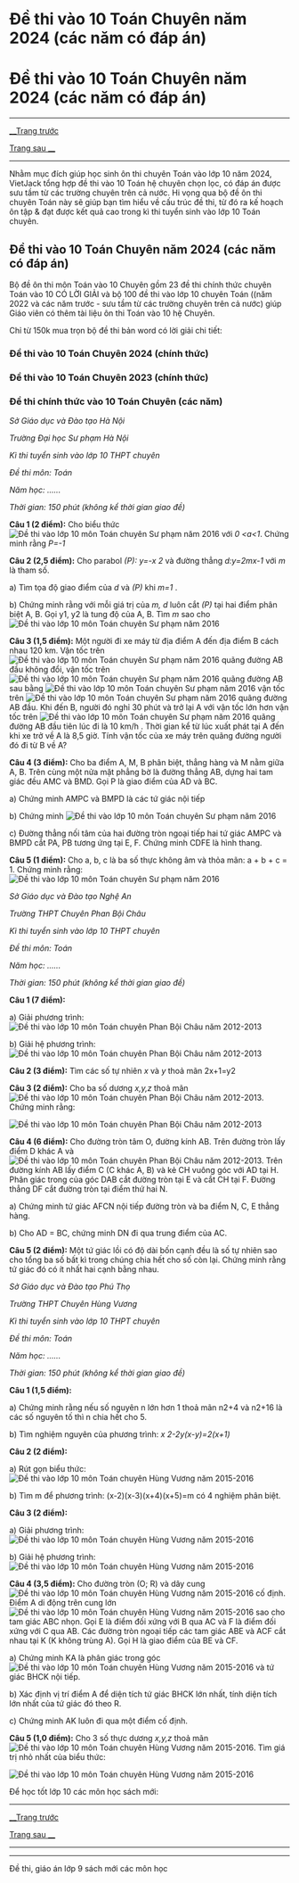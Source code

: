 # Đề thi vào 10 Toán Chuyên năm 2024 (các năm có đáp án)

# Đề thi vào 10 Toán Chuyên năm 2024 (các năm có đáp án)

* * *

[__Trang trước](https://vietjack.com/de-thi-vao-10-mon-toan/index.jsp)

[Trang sau __](https://vietjack.com/de-thi-vao-10-mon-toan/de-thi-vao-lop-10-mon-toan-chuyen-lam-son-nam-2024.jsp)

* * *

Nhằm mục đích giúp học sinh ôn thi chuyên Toán vào lớp 10 năm 2024, VietJack tổng hợp đề thi vào 10 Toán hệ chuyên chọn lọc, có đáp án được sưu tầm từ các trường chuyên trên cả nước. Hi vọng qua bộ đề ôn thi chuyên Toán này sẽ giúp bạn tìm hiểu về cấu trúc đề thi, từ đó ra kế hoạch ôn tập & đạt được kết quả cao trong kì thi tuyển sinh vào lớp 10 Toán chuyên.

## Đề thi vào 10 Toán Chuyên năm 2024 (các năm có đáp án)

Bộ đề ôn thi môn Toán vào 10 Chuyên gồm 23 đề thi chính thức chuyên Toán vào 10 CÓ LỜI GIẢI và bộ 100 đề thi vào lớp 10 chuyên Toán ((năm 2022 và các năm trước - sưu tầm từ các trường chuyên trên cả nước) giúp Giáo viên có thêm tài liệu ôn thi Toán vào 10 hệ Chuyên.

Chỉ từ 150k mua trọn bộ đề thi bản word có lời giải chi tiết:

### **Đề thi vào 10 Toán Chuyên 2024 (chính thức)**

### **Đề thi vào 10 Toán Chuyên 2023 (chính thức)**

### **Đề thi chính thức vào 10 Toán Chuyên (các năm)**

_Sở Giáo dục và Đào tạo Hà Nội_

_Trường Đại học Sư phạm Hà Nội_

_Kì thi tuyển sinh vào lớp 10 THPT chuyên_

_Đề thi môn: Toán_

_Năm học: ......_

_Thời gian: 150 phút (không kể thời gian giao đề)_

**Câu 1 (2 điểm):** Cho biểu thức ![Đề thi vào lớp 10 môn Toán chuyên Sư phạm năm 2016](https://vietjack.com/de-thi-vao-10-mon-toan/images/de-thi-vao-lop-10-mon-toan-chuyen-su-pham-nam-2016-1.PNG) với _0 <a<1_. Chứng minh rằng _P=-1_

**Câu 2 (2,5 điểm):** Cho parabol _(P): y=-x 2_ và đường thẳng _d:y=2mx-1_ với _m_ là tham số.

a) Tìm tọa độ giao điểm của _d_ và _(P)_ khi _m=1_ .

b) Chứng minh rằng với mỗi giá trị của _m, d_ luôn cắt _(P)_ tại hai điểm phân biệt A, B. Gọi y1, y2 là tung độ của A, B. Tìm _m_ sao cho ![Đề thi vào lớp 10 môn Toán chuyên Sư phạm năm 2016](https://vietjack.com/de-thi-vao-10-mon-toan/images/de-thi-vao-lop-10-mon-toan-chuyen-su-pham-nam-2016-2.PNG)

**Câu 3 (1,5 điểm):** Một người đi xe máy từ địa điểm A đến địa điểm B cách nhau 120 km. Vận tốc trên ![Đề thi vào lớp 10 môn Toán chuyên Sư phạm năm 2016](https://vietjack.com/de-thi-vao-10-mon-toan/images/de-thi-vao-lop-10-mon-toan-chuyen-su-pham-nam-2016-3.PNG) quãng đường AB đầu không đổi, vận tốc trên ![Đề thi vào lớp 10 môn Toán chuyên Sư phạm năm 2016](https://vietjack.com/de-thi-vao-10-mon-toan/images/de-thi-vao-lop-10-mon-toan-chuyen-su-pham-nam-2016-4.PNG) quãng đường AB sau bằng ![Đề thi vào lớp 10 môn Toán chuyên Sư phạm năm 2016](https://vietjack.com/de-thi-vao-10-mon-toan/images/de-thi-vao-lop-10-mon-toan-chuyen-su-pham-nam-2016-5.PNG) vận tốc trên ![Đề thi vào lớp 10 môn Toán chuyên Sư phạm năm 2016](https://vietjack.com/de-thi-vao-10-mon-toan/images/de-thi-vao-lop-10-mon-toan-chuyen-su-pham-nam-2016-3.PNG) quãng đường AB đầu. Khi đến B, người đó nghỉ 30 phút và trở lại A với vận tốc lớn hơn vận tốc trên ![Đề thi vào lớp 10 môn Toán chuyên Sư phạm năm 2016](https://vietjack.com/de-thi-vao-10-mon-toan/images/de-thi-vao-lop-10-mon-toan-chuyen-su-pham-nam-2016-3.PNG) quãng đường AB đầu tiên lúc đi là 10 km/h . Thời gian kể từ lúc xuất phát tại A đến khi xe trở về A là 8,5 giờ. Tính vận tốc của xe máy trên quãng đường người đó đi từ B về A?

**Câu 4 (3 điểm):** Cho ba điểm A, M, B phân biệt, thẳng hàng và M nằm giữa A, B. Trên cùng một nửa mặt phẳng bờ là đường thẳng AB, dựng hai tam giác đều AMC và BMD. Gọi P là giao điểm của AD và BC.

a) Chứng minh AMPC và BMPD là các tứ giác nội tiếp

b) Chứng minh ![Đề thi vào lớp 10 môn Toán chuyên Sư phạm năm 2016](https://vietjack.com/de-thi-vao-10-mon-toan/images/de-thi-vao-lop-10-mon-toan-chuyen-su-pham-nam-2016-6.PNG)

c) Đường thẳng nối tâm của hai đường tròn ngoại tiếp hai tứ giác AMPC và BMPD cắt PA, PB tương ứng tại E, F. Chứng minh CDFE là hình thang.

**Câu 5 (1 điểm):** Cho a, b, c là ba số thực không âm và thỏa mãn: a + b + c = 1. Chứng minh rằng: ![Đề thi vào lớp 10 môn Toán chuyên Sư phạm năm 2016](https://vietjack.com/de-thi-vao-10-mon-toan/images/de-thi-vao-lop-10-mon-toan-chuyen-su-pham-nam-2016-7.PNG)

_Sở Giáo dục và Đào tạo Nghệ An_

_Trường THPT Chuyên Phan Bội Châu_

_Kì thi tuyển sinh vào lớp 10 THPT chuyên_

_Đề thi môn: Toán_

_Năm học: ......_

_Thời gian: 150 phút (không kể thời gian giao đề)_

**Câu 1 (7 điểm):**

a) Giải phương trình: ![Đề thi vào lớp 10 môn Toán chuyên Phan Bội Châu năm 2012-2013](https://vietjack.com/de-thi-vao-10-mon-toan/images/de-thi-vao-lop-10-mon-toan-chuyen-phan-boi-chau-nam-2012-2013-1.PNG)

b) Giải hệ phương trình: ![Đề thi vào lớp 10 môn Toán chuyên Phan Bội Châu năm 2012-2013](https://vietjack.com/de-thi-vao-10-mon-toan/images/de-thi-vao-lop-10-mon-toan-chuyen-phan-boi-chau-nam-2012-2013-2.PNG)

**Câu 2 (3 điểm):** Tìm các số tự nhiên _x_ và _y_ thoả mãn 2x+1=y2

**Câu 3 (2 điểm):** Cho ba số dương _x,y,z_ thoả mãn ![Đề thi vào lớp 10 môn Toán chuyên Phan Bội Châu năm 2012-2013](https://vietjack.com/de-thi-vao-10-mon-toan/images/de-thi-vao-lop-10-mon-toan-chuyen-phan-boi-chau-nam-2012-2013-3.PNG). Chứng minh rằng:

![Đề thi vào lớp 10 môn Toán chuyên Phan Bội Châu năm 2012-2013](https://vietjack.com/de-thi-vao-10-mon-toan/images/de-thi-vao-lop-10-mon-toan-chuyen-phan-boi-chau-nam-2012-2013-4.PNG)

**Câu 4 (6 điểm):** Cho đường tròn tâm O, đường kính AB. Trên đường tròn lấy điểm D khác A và ![Đề thi vào lớp 10 môn Toán chuyên Phan Bội Châu năm 2012-2013](https://vietjack.com/de-thi-vao-10-mon-toan/images/de-thi-vao-lop-10-mon-toan-chuyen-phan-boi-chau-nam-2012-2013-5.PNG). Trên đường kính AB lấy điểm C (C khác A, B) và kẻ CH vuông góc với AD tại H. Phân giác trong của góc DAB cắt đường tròn tại E và cắt CH tại F. Đường thẳng DF cắt đường tròn tại điểm thứ hai N.

a) Chứng minh tứ giác AFCN nội tiếp đường tròn và ba điểm N, C, E thẳng hàng.

b) Cho AD = BC, chứng minh DN đi qua trung điểm của AC.

**Câu 5 (2 điểm):** Một tứ giác lồi có độ dài bốn cạnh đều là số tự nhiên sao cho tổng ba số bất kì trong chúng chia hết cho số còn lại. Chứng minh rằng tứ giác đó có ít nhất hai cạnh bằng nhau.

_Sở Giáo dục và Đào tạo Phú Thọ_

_Trường THPT Chuyên Hùng Vương_

_Kì thi tuyển sinh vào lớp 10 THPT chuyên_

_Đề thi môn: Toán_

_Năm học: ......_

_Thời gian: 150 phút (không kể thời gian giao đề)_

**Câu 1 (1,5 điểm):**

a) Chứng minh rằng nếu số nguyên n lớn hơn 1 thoả mãn n2+4 và n2+16 là các số nguyên tố thì n chia hết cho 5.

b) Tìm nghiệm nguyên của phương trình: _x 2-2y(x-y)=2(x+1)_

**Câu 2 (2 điểm):**

a) Rút gọn biểu thức: ![Đề thi vào lớp 10 môn Toán chuyên Hùng Vương năm 2015-2016](https://vietjack.com/de-thi-vao-10-mon-toan/images/de-thi-vao-lop-10-mon-toan-chuyen-hung-vuong-nam-2015-2016-1.PNG)

b) Tìm m để phương trình: (x-2)(x-3)(x+4)(x+5)=m có 4 nghiệm phân biệt.

**Câu 3 (2 điểm):**

a) Giải phương trình: ![Đề thi vào lớp 10 môn Toán chuyên Hùng Vương năm 2015-2016](https://vietjack.com/de-thi-vao-10-mon-toan/images/de-thi-vao-lop-10-mon-toan-chuyen-hung-vuong-nam-2015-2016-2.PNG)

b) Giải hệ phương trình: ![Đề thi vào lớp 10 môn Toán chuyên Hùng Vương năm 2015-2016](https://vietjack.com/de-thi-vao-10-mon-toan/images/de-thi-vao-lop-10-mon-toan-chuyen-hung-vuong-nam-2015-2016-3.PNG)

**Câu 4 (3,5 điểm):** Cho đường tròn (O; R) và dây cung ![Đề thi vào lớp 10 môn Toán chuyên Hùng Vương năm 2015-2016](https://vietjack.com/de-thi-vao-10-mon-toan/images/de-thi-vao-lop-10-mon-toan-chuyen-hung-vuong-nam-2015-2016-4.PNG) cố định. Điểm A di động trên cung lớn ![Đề thi vào lớp 10 môn Toán chuyên Hùng Vương năm 2015-2016](https://vietjack.com/de-thi-vao-10-mon-toan/images/de-thi-vao-lop-10-mon-toan-chuyen-hung-vuong-nam-2015-2016-5.PNG) sao cho tam giác ABC nhọn. Gọi E là điểm đối xứng với B qua AC và F là điểm đối xứng với C qua AB. Các đường tròn ngoại tiếp các tam giác ABE và ACF cắt nhau tại K (K không trùng A). Gọi H là giao điểm của BE và CF.

a) Chứng minh KA là phân giác trong góc ![Đề thi vào lớp 10 môn Toán chuyên Hùng Vương năm 2015-2016](https://vietjack.com/de-thi-vao-10-mon-toan/images/de-thi-vao-lop-10-mon-toan-chuyen-hung-vuong-nam-2015-2016-6.PNG) và tứ giác BHCK nội tiếp.

b) Xác định vị trí điểm A để diện tích tứ giác BHCK lớn nhất, tính diện tích lớn nhất của tứ giác đó theo R.

c) Chứng minh AK luôn đi qua một điểm cố định.

**Câu 5 (1,0 điểm):** Cho 3 số thực dương _x,y,z_ thoả mãn ![Đề thi vào lớp 10 môn Toán chuyên Hùng Vương năm 2015-2016](https://vietjack.com/de-thi-vao-10-mon-toan/images/de-thi-vao-lop-10-mon-toan-chuyen-hung-vuong-nam-2015-2016-7.PNG). Tìm giá trị nhỏ nhất của biểu thức:

![Đề thi vào lớp 10 môn Toán chuyên Hùng Vương năm 2015-2016](https://vietjack.com/de-thi-vao-10-mon-toan/images/de-thi-vao-lop-10-mon-toan-chuyen-hung-vuong-nam-2015-2016-8.PNG)

Để học tốt lớp 10 các môn học sách mới:

* * *

[__Trang trước](https://vietjack.com/de-thi-vao-10-mon-toan/index.jsp)

[Trang sau __](https://vietjack.com/de-thi-vao-10-mon-toan/de-thi-vao-lop-10-mon-toan-chuyen-lam-son-nam-2024.jsp)

* * *

* * *

Đề thi, giáo án lớp 9 sách mới các môn học
